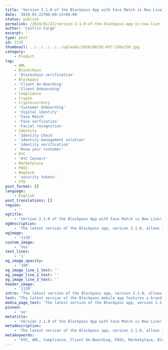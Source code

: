```yaml
---
title: 'Version 2.1.0 of the Blockpass App with Face Match is Now Live!'
date: '2019-01-22T06:09:13+00:00'
status: publish
permalink: /2019/01/22/version-2-1-0-of-the-blockpass-app-is-now-live
author: 'Caitlin Fargo'
excerpt: ''
type: post
id: 2135
thumbnail: ../../../../../uploads/2018/08/02-KYC-150x150.jpg
category:
    - Product
tag:
    - AML
    - Blockchain
    - 'blockchain verification'
    - Blockpass
    - 'Client On-Boarding'
    - 'Client Onboarding'
    - Compliance
    - Crypto
    - Cryptocurrency
    - 'Customer Onboarding'
    - 'digital identity'
    - 'Face Match'
    - 'Face verfication'
    - 'Facial recognition'
    - Identity
    - 'Identity Check'
    - 'identity management solution'
    - 'identity verification'
    - 'Know your customer'
    - KYC
    - 'KYC Connect'
    - Marketplace
    - PASS
    - Regtech
    - 'security tokens'
    - STO
post_format: []
language:
    - English
post_translations: []
region:
    - ''
ogtitle:
    - 'Version 2.1.0 of the Blockpass App with Face Match is Now Live!'
ogdescription:
    - 'The latest version of the Blockpass app, version 2.1.0, allows individuals to obtain a new certificate that proves verified identification documents actually do belong to the user. '
ogimage:
    - '1139'
custom_image:
    - 'Yes'
text_lines:
    - '1'
og_image_opacity:
    - '100'
og_image_line_1_text: ''
og_image_line_2_text: ''
og_image_line_3_text: ''
header_image:
    - '1139'
intro: 'The latest version of the Blockpass app, version 2.1.0, allows individuals to obtain a new certificate that proves verified identification documents actually do belong to the user. '
text: "The latest version of the Blockpass mobile app features a brand new Face Match certificate, making it even easier to use and manage your digital identity from your mobile phone. Under 'Verifiers', simply select the Face Match option and follow the prompts to obtain the all new certificate that confirms that\_you are the owner of the passport you uploaded.\r\n\r\nThe first submission for a Face Match certificate is free to all users of the Blockpass app.\r\n\r\nThis feature enhances the verification level of your profile, enabling the Blockpass KYC solution to service a wider range of regulated businesses and industries. It also means for service providers that the process of onboarding new customers is now more seamless than ever, as the Face Match certificate removes the requirement for manual processing of this stage of the KYC process.\r\n\r\n<img class=\"alignright size-full wp-image-2142\" src=\"https://www.blockpass.org/wp-content/uploads/2019/01/FaceMatch.png\" alt=\"\" width=\"1380\" height=\"952\" />"
media_page_text: 'The latest version of the Blockpass app, version 2.1.0, allows individuals to obtain a new certificate that prove verified identification documents actually do belong to the user. '
pinned:
    - 'no'
metatitle:
    - 'Version 2.1.0 of the Blockpass App with Face Match is Now Live!'
metadescription:
    - 'The latest version of the Blockpass app, version 2.1.0, allows individuals to obtain a new certificate that proves verified identification documents actually do belong to the user. '
metakeywords:
    - 'KYC, AML, Compliance, Client On-Boarding, PASS, Marketplace, Blockpass, Identity, Identity Verification, Customer Onboarding, Digital identity, identity management solution, Identity Verification, Know your customer, regtech, security tokens, sto, blockchain verification, identity check, client onboarding, cryptocurrency, blockchain, crypto, KYC Connect, Face Match, Facial recognition, Face verfication'
---
```

<!DOCTYPE html PUBLIC "-//W3C//DTD HTML 4.0 Transitional//EN" "http://www.w3.org/TR/REC-html40/loose.dtd">
<?xml encoding="UTF-8">
